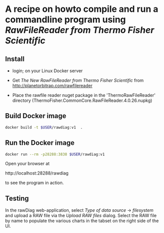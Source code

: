 # A recipe on howto compile and run a commandline program using *RawFileReader from Thermo Fisher Scientific*


## Install

- login; on your Linux Docker server

- Get *The New RawFileReader from Thermo Fisher Scientific* from http://planetorbitrap.com/rawfilereader

- Place the rawfile reader nuget package in the 'ThermoRawFileReader' directory (ThermoFisher.CommonCore.RawFileReader.4.0.26.nupkg)

## Build Docker image

```bash 
docker build -t $USER/rawdiag:v1  .
```

## Run the Docker image

```bash
docker run --rm -p28288:3838 $USER/rawdiag:v1
```

Open your browser at 

http://localhost:28288/rawdiag

to see the program in action.

## Testing

In the rawDiag web-application, select *Type of data source* -> *filesystem* and upload a RAW file via the *Upload RAW files* dialog.
Select the RAW file by name to populate the various charts in the tabset on the right side of the UI.

